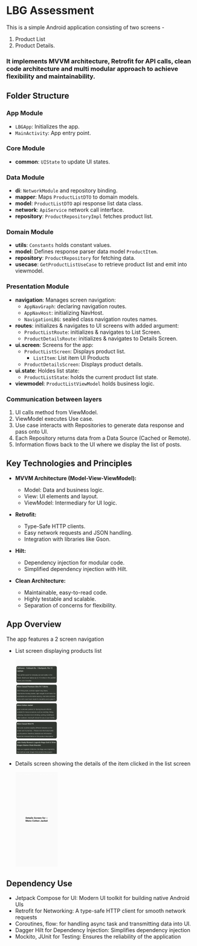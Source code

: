 # LBG Assessment

 This is a simple Android application consisting of two screens - 
1. Product List 
2. Product Details. 
### It implements MVVM architecture, Retrofit for API calls, clean code architecture and multi modular approach to achieve flexibility and maintainability.


## Folder Structure


### **App Module**
- `LBGApp`: Initializes the app.
- `MainActivity`: App entry point.

### **Core Module**
- **common**: `UIState` to update UI states.

### **Data Module**
- **di**: `NetworkModule` and repository binding.
- **mapper**: Maps `ProductListDTO` to domain models.
- **model**: `ProductListDTO` api response list data class.
- **network**: `ApiService` network call interface.
- **repository**: `ProductRepositoryImpl` fetches product list.

### **Domain Module**
- **utils**: `Constants` holds constant values.
- **model**: Defines response parser data model `ProductItem`.
- **repository**: `ProductRepository` for fetching data.
- **usecase**: `GetProductListUseCase` to retrieve product list and emit into viewmodel.

### **Presentation Module**
- **navigation**: Manages screen navigation:
  - `AppNavGraph`: declaring navigation routes.
  - `AppNavHost`: initializing NavHost.
  - `NavigationLBG`: sealed class navigation routes names.
- **routes**: initializes & navigates to UI screens with added argument:
  - `ProductListRoute`: initializes & navigates to List Screen.
  - `ProductDetailsRoute`: initializes & navigates to Details  Screen.
- **ui.screen**: Screens for the app:
  - `ProductListScreen`: Displays product list.
	- `ListItem`: List item UI Products 
  - `ProductDetailsScreen`: Displays product details.
- **ui.state**: Holdes list state:
  - `ProductListState`: holds the current product list state.
- **viewmodel**: `ProductListViewModel` holds business logic.
	

### Communication between layers

1. UI calls method from ViewModel.
2. ViewModel executes Use case.
3. Use case interacts with Repositories to generate data response and pass onto UI.
4. Each Repository returns data from a Data Source (Cached or Remote).
5. Information flows back to the UI where we display the list of posts.

## Key Technologies and Principles  

- **MVVM Architecture (Model-View-ViewModel):**
  - Model: Data and business logic.
  - View: UI elements and layout.
  - ViewModel: Intermediary for UI logic.

- **Retrofit:**
  - Type-Safe HTTP clients.
  - Easy network requests and JSON handling.
  - Integration with libraries like Gson.

- **Hilt:**
  - Dependency injection for modular code.
  - Simplified dependency injection with Hilt.

- **Clean Architecture:**
  - Maintainable, easy-to-read code.
  - Highly testable and scalable.
  - Separation of concerns for flexibility.

## App Overview      
 The app features a 2 screen navigation      
      
- List screen displaying products list      
         
   <img alt="Products List" height="250px" src="https://github.com/divya-gitrepo/LBG/blob/master/list.jpg" />      
         
- Details screen showing the details of the item clicked in the list screen      
      
    <img alt="Product Details" height="250px" src="https://github.com/divya-gitrepo/LBG/blob/master/details.jpg" />

## Dependency Use

- Jetpack Compose for UI: Modern UI toolkit for building native Android UIs
- Retrofit for Networking: A type-safe HTTP client for smooth network requests
- Coroutines, flow: for handling async task and transmitting data into UI.
- Dagger Hilt for Dependency Injection: Simplifies dependency injection
- Mockito, JUnit for Testing: Ensures the reliability of the application